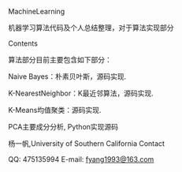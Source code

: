 MachineLearning

机器学习算法代码及个人总结整理，对于算法实现部分

Contents

算法部分目前主要包含如下部分：

Naive Bayes：朴素贝叶斯，源码实现.

K-NearestNeighbor：K最近邻算法，源码实现.

K-Means均值聚类：源码实现.

PCA主要成分分析, Python实现源码

杨一帆,University of Southern California
Contact

QQ: 475135994
E-mail: fyang1993@163.com
